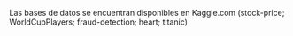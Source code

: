 Las bases de datos se encuentran disponibles en Kaggle.com (stock-price; WorldCupPlayers; fraud-detection; heart; titanic)
